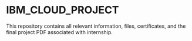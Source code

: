 # IBM_CLOUD_PROJECT
This repository contains all relevant information, files, certificates, and the final project PDF associated with  internship.
